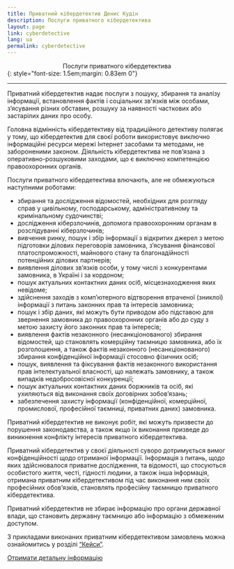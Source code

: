 ```yaml
---
title: Приватний кібердетектив Денис Кудін
description: Послуги приватного кібердетектива
layout: page
link: cyberdetective
lang: ua
permalink: cyberdetective
---
```


<center>Послуги приватного кібердетектива</center>
{: style="font-size: 1.5em;margin: 0.83em 0"}
<hr />

Приватний кібердетектив надає послуги з пошуку, збирання та аналізу інформації, встановлення фактів і соціальних зв'язків між особами, з’ясування різних обставин, розшуку за наявності часткових або застарілих даних про особу. 

Головна відмінність кібердетективу від традиційного детективу полягає у тому, що кібердетектив для своєї роботи використовує виключно інформаційні ресурси мережі Інтернет засобами та методами, не забороненими законом. Діяльність кібердетектива не пов’язана з оперативно-розшуковими заходами, що є виключно компетенцією правоохоронних органів.

Послуги приватного кібердетектива влючають, але не обмежуються наступними роботами:

* збирання та дослідження відомостей, необхідних для розгляду справ у цивільному, господарському, адміністративному та кримінальному судочинстві;
* дослідження кіберзлочинів, допомога правоохоронним органам в розслідуванні кіберзлочинів;
* вивчення ринку, пошук і збір інформації з відкритих джерел з метою підготовки ділових переговорів замовника, з’ясування фінансової платоспроможності, майнового стану та благонадійності потенційних ділових партнерів;
* виявлення ділових зв’язків особи, у тому числі з конкурентами замовника, в Україні і за кордоном;
* пошук актуальних контактних даних осіб, місцезнаходження яких невідоме;
* здійснення заходів з комп’ютерного відтворення втраченої (зниклої) інформації з питань законних прав та інтересів замовника;
* пошук і збір даних, які можуть бути приводом або підставою для звернення замовника до правоохоронних органів або до суду з метою захисту його законних прав та інтересів;
* виявлення фактів незаконного (несанкціонованого) збирання відомостей, що становлять комерційну таємницю замовника, або їх розголошення, а також фактів незаконного (несанкціонованого) збирання конфіденційної інформації стосовно фізичних осіб;
* пошук, виявлення та фіксування фактів незаконного використання прав інтелектуальної власності, що належать замовнику, а також випадків недобросовісної конкуренції;
* пошук актуальних контактних даних боржників та осіб, які ухиляються від виконання своїх договірних зобов’язань;
* забезпечення захисту інформації (конфіденційної, комерційної, промислової, професійної таємниці, приватних даних) замовника.

Приватний кібердетектив не виконує робіт, які можуть призвести до порушення законодавства, а також якщо їх виконання призведе до виникнення конфлікту інтересів приватного кібердетектива.

Приватний кібердетектив у своєї діяльності суворо дотримується вимог конфіденційності щодо отриманої інформації. Інформація з питань, щодо яких здійснювалося приватне дослідження, та відомості, що стосуються особистого життя, честі, гідності людини, а також інша інформація, отримана приватним кібердетективом під час виконання ним своїх професійних обов’язків, становлять професійну таємницю приватного кібердетектива.

Приватний кібердетектив не збирає інформацію про органи державної влади, що становить державну таємницю або інформацію з обмеженим доступом.

З прикладами виконаних приватним кібердетективом замовлень можна ознайомитись у розділі [“Кейси”](/cases).

[Отримати детальну інформацію](/contacts)
